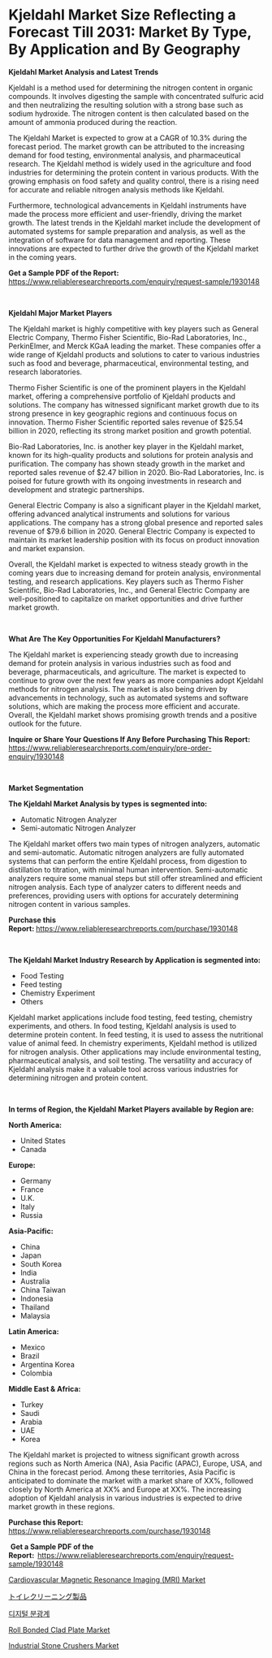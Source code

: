 <p><h1>Kjeldahl Market Size Reflecting a Forecast Till 2031: Market By Type, By Application and By Geography</h1></p><p><strong>Kjeldahl Market Analysis and Latest Trends</strong></p>
<p><p>Kjeldahl is a method used for determining the nitrogen content in organic compounds. It involves digesting the sample with concentrated sulfuric acid and then neutralizing the resulting solution with a strong base such as sodium hydroxide. The nitrogen content is then calculated based on the amount of ammonia produced during the reaction.</p><p>The Kjeldahl Market is expected to grow at a CAGR of 10.3% during the forecast period. The market growth can be attributed to the increasing demand for food testing, environmental analysis, and pharmaceutical research. The Kjeldahl method is widely used in the agriculture and food industries for determining the protein content in various products. With the growing emphasis on food safety and quality control, there is a rising need for accurate and reliable nitrogen analysis methods like Kjeldahl.</p><p>Furthermore, technological advancements in Kjeldahl instruments have made the process more efficient and user-friendly, driving the market growth. The latest trends in the Kjeldahl market include the development of automated systems for sample preparation and analysis, as well as the integration of software for data management and reporting. These innovations are expected to further drive the growth of the Kjeldahl market in the coming years.</p></p>
<p><strong>Get a Sample PDF of the Report:&nbsp;</strong> <a href="https://www.reliableresearchreports.com/enquiry/request-sample/1930148">https://www.reliableresearchreports.com/enquiry/request-sample/1930148</a></p>
<p>&nbsp;</p>
<p><strong>Kjeldahl Major Market Players</strong></p>
<p><p>The Kjeldahl market is highly competitive with key players such as General Electric Company, Thermo Fisher Scientific, Bio-Rad Laboratories, Inc., PerkinElmer, and Merck KGaA leading the market. These companies offer a wide range of Kjeldahl products and solutions to cater to various industries such as food and beverage, pharmaceutical, environmental testing, and research laboratories.</p><p>Thermo Fisher Scientific is one of the prominent players in the Kjeldahl market, offering a comprehensive portfolio of Kjeldahl products and solutions. The company has witnessed significant market growth due to its strong presence in key geographic regions and continuous focus on innovation. Thermo Fisher Scientific reported sales revenue of $25.54 billion in 2020, reflecting its strong market position and growth potential.</p><p>Bio-Rad Laboratories, Inc. is another key player in the Kjeldahl market, known for its high-quality products and solutions for protein analysis and purification. The company has shown steady growth in the market and reported sales revenue of $2.47 billion in 2020. Bio-Rad Laboratories, Inc. is poised for future growth with its ongoing investments in research and development and strategic partnerships.</p><p>General Electric Company is also a significant player in the Kjeldahl market, offering advanced analytical instruments and solutions for various applications. The company has a strong global presence and reported sales revenue of $79.6 billion in 2020. General Electric Company is expected to maintain its market leadership position with its focus on product innovation and market expansion.</p><p>Overall, the Kjeldahl market is expected to witness steady growth in the coming years due to increasing demand for protein analysis, environmental testing, and research applications. Key players such as Thermo Fisher Scientific, Bio-Rad Laboratories, Inc., and General Electric Company are well-positioned to capitalize on market opportunities and drive further market growth.</p></p>
<p>&nbsp;</p>
<p><strong>What Are The Key Opportunities For Kjeldahl Manufacturers?</strong></p>
<p><p>The Kjeldahl market is experiencing steady growth due to increasing demand for protein analysis in various industries such as food and beverage, pharmaceuticals, and agriculture. The market is expected to continue to grow over the next few years as more companies adopt Kjeldahl methods for nitrogen analysis. The market is also being driven by advancements in technology, such as automated systems and software solutions, which are making the process more efficient and accurate. Overall, the Kjeldahl market shows promising growth trends and a positive outlook for the future.</p></p>
<p><strong>Inquire or Share Your Questions If Any Before Purchasing This Report:</strong> <a href="https://www.reliableresearchreports.com/enquiry/pre-order-enquiry/1930148">https://www.reliableresearchreports.com/enquiry/pre-order-enquiry/1930148</a></p>
<p>&nbsp;</p>
<p><strong>Market Segmentation</strong></p>
<p><strong>The Kjeldahl Market Analysis by types is segmented into:</strong></p>
<p><ul><li>Automatic Nitrogen Analyzer</li><li>Semi-automatic Nitrogen Analyzer</li></ul></p>
<p><p>The Kjeldahl market offers two main types of nitrogen analyzers, automatic and semi-automatic. Automatic nitrogen analyzers are fully automated systems that can perform the entire Kjeldahl process, from digestion to distillation to titration, with minimal human intervention. Semi-automatic analyzers require some manual steps but still offer streamlined and efficient nitrogen analysis. Each type of analyzer caters to different needs and preferences, providing users with options for accurately determining nitrogen content in various samples.</p></p>
<p><strong>Purchase this Report:&nbsp;</strong><a href="https://www.reliableresearchreports.com/purchase/1930148">https://www.reliableresearchreports.com/purchase/1930148</a></p>
<p>&nbsp;</p>
<p><strong>The Kjeldahl Market Industry Research by Application is segmented into:</strong></p>
<p><ul><li>Food Testing</li><li>Feed testing</li><li>Chemistry Experiment</li><li>Others</li></ul></p>
<p><p>Kjeldahl market applications include food testing, feed testing, chemistry experiments, and others. In food testing, Kjeldahl analysis is used to determine protein content. In feed testing, it is used to assess the nutritional value of animal feed. In chemistry experiments, Kjeldahl method is utilized for nitrogen analysis. Other applications may include environmental testing, pharmaceutical analysis, and soil testing. The versatility and accuracy of Kjeldahl analysis make it a valuable tool across various industries for determining nitrogen and protein content.</p></p>
<p>&nbsp;</p>
<p><strong>In terms of Region, the Kjeldahl Market Players available by Region are:</strong></p>
<p>
    <p> <strong> North America: </strong>
        <ul>
            <li>United States</li>
            <li>Canada</li>
        </ul>
        </p> 
    <p> <strong> Europe: </strong>
        <ul>
            <li>Germany</li>
            <li>France</li>
            <li>U.K.</li>
            <li>Italy</li>
            <li>Russia</li>
        </ul>
        </p> 
    <p> <strong> Asia-Pacific: </strong>
        <ul>
            <li>China</li>
            <li>Japan</li>
            <li>South Korea</li>
            <li>India</li>
            <li>Australia</li>
            <li>China Taiwan</li>
            <li>Indonesia</li>
            <li>Thailand</li>
            <li>Malaysia</li>
        </ul>
        </p> 
    <p> <strong> Latin America: </strong>
        <ul>
            <li>Mexico</li>
            <li>Brazil</li>
            <li>Argentina Korea</li>
            <li>Colombia</li>
        </ul>
        </p> 
    <p> <strong> Middle East & Africa: </strong>
        <ul>
            <li>Turkey</li>
            <li>Saudi</li>
            <li>Arabia</li>
            <li>UAE</li>
            <li>Korea</li>
        </ul>
    </p>
    </p>
<p><p>The Kjeldahl market is projected to witness significant growth across regions such as North America (NA), Asia Pacific (APAC), Europe, USA, and China in the forecast period. Among these territories, Asia Pacific is anticipated to dominate the market with a market share of XX%, followed closely by North America at XX% and Europe at XX%. The increasing adoption of Kjeldahl analysis in various industries is expected to drive market growth in these regions.</p></p>
<p><strong>Purchase this Report: </strong><a href="https://www.reliableresearchreports.com/purchase/1930148">https://www.reliableresearchreports.com/purchase/1930148</a></p>
<p>&nbsp;<strong>Get a Sample PDF of the Report:&nbsp;&nbsp;</strong><a href="https://www.reliableresearchreports.com/enquiry/request-sample/1930148">https://www.reliableresearchreports.com/enquiry/request-sample/1930148</a></p>
<p><strong></strong></p>
<p><p><a href="https://github.com/nicholepatriciadoylenwnrjr0/Market-Research-Report-List-1/blob/main/cardiovascular-magnetic-resonance-imaging-mri-market.md">Cardiovascular Magnetic Resonance Imaging (MRI) Market</a></p><p><a href="https://medium.com/@joniki_bangla07/%E3%83%88%E3%82%A4%E3%83%AC%E3%82%AF%E3%83%AA%E3%83%BC%E3%83%8B%E3%83%B3%E3%82%B0%E8%A3%BD%E5%93%81%E5%B8%82%E5%A0%B4-%E7%A8%AE%E9%A1%9E-%E7%94%A8%E9%80%94-%E5%9C%B0%E7%90%86%E3%81%AB%E3%82%88%E3%82%8B%E5%8C%85%E6%8B%AC%E7%9A%84%E8%A9%95%E4%BE%A1-c41ab15da59b?postPublishedType=initial">トイレクリーニング製品</a></p><p><a href="https://medium.com/@duttgfgzg7325/%EB%94%94%EC%A7%80%ED%84%B8-%EB%B6%84%EA%B4%91%EA%B3%84-%EC%8B%9C%EC%9E%A5-%EC%A1%B0%EC%82%AC-%EB%B3%B4%EA%B3%A0%EC%84%9C-%EA%B7%B8-%EC%97%AD%EC%82%AC-%EB%B0%8F-2024%EB%85%84%EB%B6%80%ED%84%B0-2031%EB%85%84%EA%B9%8C%EC%A7%80%EC%9D%98-%EC%98%88%EC%B8%A1-989a8ade9fb4">디지털 분광계</a></p><p><a href="https://view.publitas.com/reportprime-1/roll-bonded-clad-plate-market-size-growing-and-forecasted-for-period-from-2024-2031-and-provides-complete-market-analysis-of-this-market/">Roll Bonded Clad Plate Market</a></p><p><a href="https://meowing-lemming-dd3.notion.site/Industrial-Stone-Crushers-Market-Size-and-Growth-Market-Segmentation-Regional-and-Country-Breakdow-4ceed3c3e0ee4dd48dbfff4ddd730314">Industrial Stone Crushers Market</a></p></p>